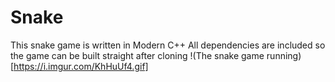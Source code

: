 # Snake
This snake game is written in Modern C++
All dependencies are included so the game can be built straight after cloning
!(The snake game running)[https://i.imgur.com/KhHuUf4.gif]
